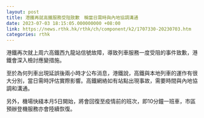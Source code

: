 ```yaml
---
layout: post
title: 港鐵再就高鐵服務受阻致歉　稱當日需時與內地協調溝通
date: 2023-07-03 18:15:05.000000000 +08:00
link: https://news.rthk.hk/rthk/ch/component/k2/1707330-20230703.htm
categories: rthk
---
```


港鐵再次就上周六高鐵西九龍站信號故障，導致列車服務一度受阻的事件致歉，港鐵會深入檢討應變措施。

至於為何列車出現延誤後兩小時才公布消息，港鐵說，高鐵與本地列車的運作有很大分別，當日需時評估實際影響。高鐵網絡如有站點出現事故，需要時間與內地協調和溝通。 

另外，機場快綫本月5日開始，將會回復至疫情前的班次，即10分鐘一班車，市區預辦登機服務亦會陸續恢復。
